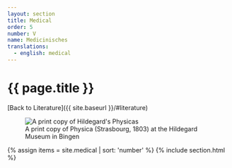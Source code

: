 ```yaml
---
layout: section
title: Medical
order: 5
number: V
name: Medicinisches
translations:
  - english: medical
---
```


# {{ page.title }}
[Back to Literature]({{ site.baseurl }}/#literature)

<figure>
  <img src = "{{site.baseurl}}/public/images/Physicas-lower-res.jpg"
  alt="A print copy of Hildegard's Physicas">
  <figcaption> A print copy of Physica (Strasbourg, 1803) at the Hildegard Museum in Bingen</figcaption>
</figure>

<!--
![old book place holder]({{ site.baseurl }}/public/images/apotheke.png) -->

{% assign items = site.medical | sort: 'number' %}
{% include section.html %}
